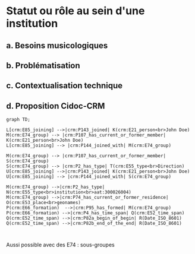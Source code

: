 # Statut ou rôle au sein d'une institution

## a. Besoins musicologiques

## b. Problématisation

## c. Contextualisation technique 

## d. Proposition Cidoc-CRM

```mermaid
graph TD;

L[crm:E85_joining] -->|crm:P143_joined| K(crm:E21_person<br>John Doe)
M(crm:E74_group) --> |crm:P107_has_current_or_former_member| K(crm:E21_person<br>John Doe)
L[crm:E85_joining] --> |crm:P144_joined_with| M(crm:E74_group)

M(crm:E74_group) --> |crm:P107_has_current_or_former_member| S(crm:E74_group)
S(crm:E74_group) --> |crm:P2_has_type| T(crm:E55_type<br>Direction)
U[crm:E85_joining] -->|crm:P143_joined| K(crm:E21_person<br>John Doe)
U[crm:E85_joining] --> |crm:P144_joined_with| S(crm:E74_group)

M(crm:E74_group) -->|crm:P2_has_type| N(crm:E55_type<br>institution<br>aat:300026004)
M(crm:E74_group) -->|crm:P74_has_current_or_former_residence| O(crm:E53_place<br>geonames)
P(crm:E66_formation)  -->|crm:P95_has_formed| M(crm:E74_group)
P(crm:E66_formation) -->|crm:P4_has_time_span| Q(crm:E52_time_span)
Q(crm:E52_time_span) -->|crm:P82a_begin_of_begin| R(Date_ISO_8601)
Q(crm:E52_time_span) -->|crm:P82b_end_of_the_end| R(Date_ISO_8601)



```

Aussi possible avec des E74 : sous-groupes 

